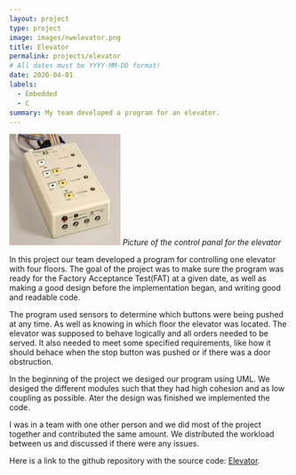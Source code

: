 ```yaml
---
layout: project
type: project
image: images/nwelevator.png
title: Elevator
permalink: projects/elevator
# All dates must be YYYY-MM-DD format!
date: 2020-04-01
labels:
  - Embedded
  - C
summary: My team developed a program for an elevator.
---
```



<img class="ui medium image" src="../images/elevator.jpg"> *Picture of the control panal for the elevator*


In this project our team developed a program for controlling one elevator with four floors. The goal of the project was to make sure the program was ready for the Factory Acceptance Test(FAT) at a given date, as well as making a good design before the implementation began, and writing good and readable code. 

The program used sensors to determine which buttons were being pushed at any time. As well as knowing in which floor the elevator was located. The elevator was supposed to behave logically and all orders needed to be served. It also needed to meet some specified requirements, like how it should behace when the stop button was pushed or if there was a door obstruction. 

In the beginning of the project we desiged our program using UML. We desiged the different modules such that they had high cohesion and as low coupling as possible. Ater the design was finished we implemented the code.

I was in a team with one other person and we did most of the project together and contributed the same amount. We distributed the workload between us and discussed if there were any issues.

Here is a link to the github repository with the source code: [Elevator](https://github.com/heleeha/heislab2).




